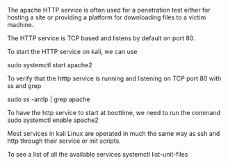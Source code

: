 The apache HTTP service is often used for a penetration test either for hosting a site or providing a platform for downloading files to a victim machine.

The HTTP service is TCP based and listens by default on port 80.

To start the HTTP service on kali, we can use 

sudo systemctl start apache2

To verify that the htttp service is running and listening on TCP port 80 with ss and grep

sudo ss -antlp | grep apache

To have the http service to start at boottime, we need to run the command
sudo systemctl enable apache2


Most services in kali Linux are operated in much the same way as ssh and http through their service or init scripts.


To see a list of all the available services
systemctl list-unit-files